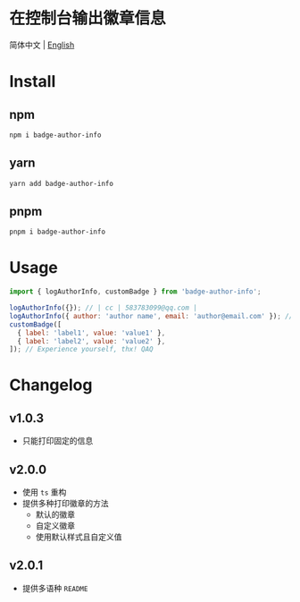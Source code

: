 # 在控制台输出徽章信息

简体中文 | [English](https://github.com/yesw6a/badge-author-info/blob/master/README.md)

# Install

## npm

```bash
npm i badge-author-info
```

## yarn

```bash
yarn add badge-author-info
```

## pnpm

```bash
pnpm i badge-author-info
```

# Usage

```js
import { logAuthorInfo, customBadge } from 'badge-author-info';

logAuthorInfo({}); // | cc | 583783099@qq.com |
logAuthorInfo({ author: 'author name', email: 'author@email.com' }); // | author name | author@email.com |
customBadge([
  { label: 'label1', value: 'value1' },
  { label: 'label2', value: 'value2' },
]); // Experience yourself, thx! QAQ
```

# Changelog

## v1.0.3

- 只能打印固定的信息

## v2.0.0

- 使用 `ts` 重构
- 提供多种打印徽章的方法
  - 默认的徽章
  - 自定义徽章
  - 使用默认样式且自定义值

## v2.0.1

- 提供多语种 `README`
